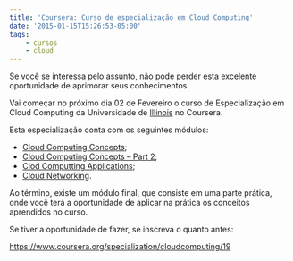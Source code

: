 ```yaml
---
title: 'Coursera: Curso de especialização em Cloud Computing'
date: '2015-01-15T15:26:53-05:00'
tags:
    - cursos
    - cloud
---
```


Se você se interessa pelo assunto, não pode perder esta excelente oportunidade de aprimorar seus conhecimentos.

Vai começar no próximo dia 02 de Fevereiro o curso de Especialização em Cloud Computing da Universidade de [Illinois](http://illinois.edu/) no Coursera.

Esta especialização conta com os seguintes módulos:

- [Cloud Computing Concepts](https://www.coursera.org/course/cloudcomputing);
- [Cloud Computing Concepts – Part 2](https://www.coursera.org/course/cloudcomputing2);
- [Clod Computting Applications](https://www.coursera.org/course/cloudapplications);
- [Cloud Networking](https://www.coursera.org/course/cloudnetworking).

Ao término, existe um módulo final, que consiste em uma parte prática, onde você terá a oportunidade de aplicar na prática os conceitos aprendidos no curso.

Se tiver a oportunidade de fazer, se inscreva o quanto antes:

<https://www.coursera.org/specialization/cloudcomputing/19>
